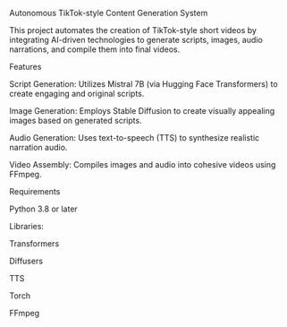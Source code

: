 Autonomous TikTok-style Content Generation System

This project automates the creation of TikTok-style short videos by integrating AI-driven technologies to generate scripts, images, audio narrations, and compile them into final videos.

Features

Script Generation: Utilizes Mistral 7B (via Hugging Face Transformers) to create engaging and original scripts.

Image Generation: Employs Stable Diffusion to create visually appealing images based on generated scripts.

Audio Generation: Uses text-to-speech (TTS) to synthesize realistic narration audio.

Video Assembly: Compiles images and audio into cohesive videos using FFmpeg.

Requirements

Python 3.8 or later

Libraries:

Transformers

Diffusers

TTS

Torch

FFmpeg 


